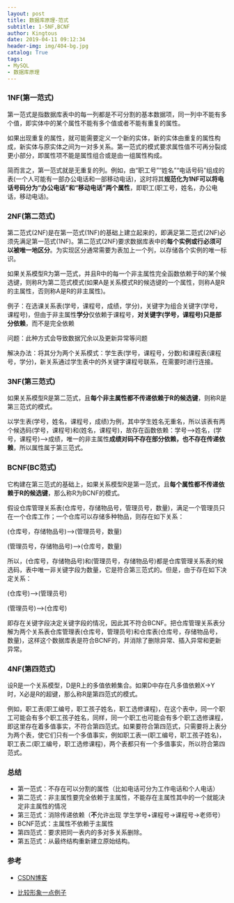 ```yaml
---
layout: post
title: 数据库原理-范式
subtitle: 1-5NF,BCNF
author: Kingtous
date: 2019-04-11 09:12:34
header-img: img/404-bg.jpg
catalog: True
tags:
- MySQL
- 数据库原理
---
```


### 1NF(第一范式)

第一范式是指数据库表中的每一列都是不可分割的基本数据项，同一列中不能有多个值，即实体中的某个属性不能有多个值或者不能有重复的属性。



如果出现重复的属性，就可能需要定义一个新的实体，新的实体由重复的属性构成，新实体与原实体之间为一对多关系。第一范式的模式要求属性值不可再分裂成更小部分，即属性项不能是属性组合或是由一组属性构成。



简而言之，第一范式就是无重复的列。例如，由“职工号”“姓名”“电话号码”组成的表(一个人可能有一部办公电话和一部移动电话)，这时将其**规范化为1NF可以将电话号码分为“办公电话”和“移动电话”两个属性**，即职工(职工号，姓名，办公电话，移动电话)。



### 2NF(第二范式)

第二范式(2NF)是在第一范式(1NF)的基础上建立起来的，即满足第二范式(2NF)必须先满足第一范式(1NF)。第二范式(2NF)要求数据库表中的**每个实例或行必须可以被唯一地区分**。为实现区分通常需要为表加上一个列，以存储各个实例的唯一标识。



如果关系模型R为第一范式，并且R中的每一个非主属性完全函数依赖于R的某个候选键，则称R为第二范式模式(如果A是关系模式R的候选键的一个属性，则称A是R的主属性，否则称A是R的非主属性)。



例子：在选课关系表(学号，课程号，成绩，学分)，关键字为组合关键字(学号，课程号)，但由于非主属性**学分**仅依赖于课程号，**对关键字(学号，课程号)只是部分依赖**，而不是完全依赖

问题：此种方式会导致数据冗余以及更新异常等问题

解决办法：将其分为两个关系模式：学生表(学号，课程号，分数)和课程表(课程号，学分)，新关系通过学生表中的外关键字课程号联系，在需要时进行连接。



### 3NF(第三范式)

如果关系模型R是第二范式，且**每个非主属性都不传递依赖于R的候选键**，则称R是第三范式的模式。



以学生表(学号，姓名，课程号，成绩)为例，其中学生姓名无重名，所以该表有两个候选码(学号，课程号)和(姓名，课程号)，故存在函数依赖：学号——>姓名，(学号，课程号)——>成绩，唯一的非主属性**成绩对码不存在部分依赖，也不存在传递依赖**，所以属性属于第三范式。



### BCNF(BC范式)

它构建在第三范式的基础上，如果关系模型R是第一范式，且**每个属性都不传递依赖于R的候选键**，那么称R为BCNF的模式。



假设仓库管理关系表(仓库号，存储物品号，管理员号，数量)，满足一个管理员只在一个仓库工作；一个仓库可以存储多种物品，则存在如下关系：

(仓库号，存储物品号)——>(管理员号，数量)

(管理员号，存储物品号)——>(仓库号，数量)

所以，(仓库号，存储物品号)和(管理员号，存储物品号)都是仓库管理关系表的候选码，表中唯一非关键字段为数量，它是符合第三范式的。但是，由于存在如下决定关系：

(仓库号)——>(管理员号)

(管理员号)——>(仓库号)

即存在关键字段决定关键字段的情况，因此其不符合BCNF。把仓库管理关系表分解为两个关系表仓库管理表(仓库号，管理员号)和仓库表(仓库号，存储物品号，数量)，这样这个数据库表是符合BCNF的，并消除了删除异常、插入异常和更新异常。



### 4NF(第四范式)

设R是一个关系模型，D是R上的多值依赖集合。如果D中存在凡多值依赖X->Y时，X必是R的超键，那么称R是第四范式的模式。

例如，职工表(职工编号，职工孩子姓名，职工选修课程)，在这个表中，同一个职工可能会有多个职工孩子姓名，同样，同一个职工也可能会有多个职工选修课程，即这里存在着多值事实，不符合第四范式。如果要符合第四范式，只需要将上表分为两个表，使它们只有一个多值事实，例如职工表一(职工编号，职工孩子姓名)，职工表二(职工编号，职工选修课程)，两个表都只有一个多值事实，所以符合第四范式。



### 总结

- 第一范式：不存在可以分割的属性（比如电话可分为工作电话和个人电话）
- 第二范式：非主属性要完全依赖于主属性，不能存在主属性其中的一个就能决定非主属性的情况
- 第三范式：消除传递依赖（**不**允许出现 学生学号+课程号->课程号->老师号）
- BCNF范式：主属性不依赖于主属性
- 第四范式：要求把同一表内的多对多关系删除。
- 第五范式：从最终结构重新建立原始结构。



### 参考

- [CSDN博客](https://blog.csdn.net/dove_knowledge/article/details/71434960 )

- [比较形象一点例子](https://www.cnblogs.com/lca1826/p/6601395.html)